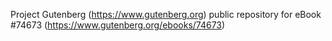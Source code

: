 Project Gutenberg (https://www.gutenberg.org) public repository for
eBook #74673 (https://www.gutenberg.org/ebooks/74673)
